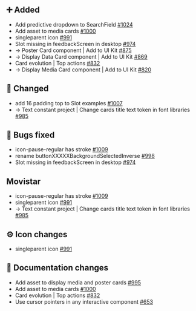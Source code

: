 ## ➕ Added

- Add predictive dropdown to SearchField [#1024](https://github.com/Telefonica/mistica-design/issues/1024)
- Add asset to media cards [#1000](https://github.com/Telefonica/mistica-design/issues/1000)
- singleparent icon [#991](https://github.com/Telefonica/mistica-design/issues/991)
- Slot missing in feedbackScreen in desktop [#974](https://github.com/Telefonica/mistica-design/issues/974)
- → Poster Card component | Add to UI Kit [#875](https://github.com/Telefonica/mistica-design/issues/875)
- → Display Data Card component | Add to UI Kit [#869](https://github.com/Telefonica/mistica-design/issues/869)
- Card evolution | Top actions [#832](https://github.com/Telefonica/mistica-design/issues/832)
- → Display Media Card component | Add to UI Kit [#820](https://github.com/Telefonica/mistica-design/issues/820)

## 🔄 Changed

- add 16 padding top to Slot examples  [#1007](https://github.com/Telefonica/mistica-design/issues/1007)
- → Text constant project | Change cards title text token in font libraries [#985](https://github.com/Telefonica/mistica-design/issues/985)

## 🐞 Bugs fixed

- icon-pause-regular has stroke [#1009](https://github.com/Telefonica/mistica-design/issues/1009)
- rename buttonXXXXXBackgroundSelectedInverse  [#998](https://github.com/Telefonica/mistica-design/issues/998)
- Slot missing in feedbackScreen in desktop [#974](https://github.com/Telefonica/mistica-design/issues/974)

## Movistar

- icon-pause-regular has stroke [#1009](https://github.com/Telefonica/mistica-design/issues/1009)
- singleparent icon [#991](https://github.com/Telefonica/mistica-design/issues/991)
- → Text constant project | Change cards title text token in font libraries [#985](https://github.com/Telefonica/mistica-design/issues/985)

## ⚙️ Icon changes

- singleparent icon [#991](https://github.com/Telefonica/mistica-design/issues/991)

## 📒 Documentation changes

- Add asset to display media and poster cards [#995](https://github.com/Telefonica/mistica-design/issues/995)
- Add asset to media cards [#1000](https://github.com/Telefonica/mistica-design/issues/1000)
- Card evolution | Top actions [#832](https://github.com/Telefonica/mistica-design/issues/832)
- Use cursor pointers in any interactive component [#653](https://github.com/Telefonica/mistica-design/issues/653)
